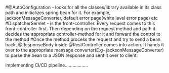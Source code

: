 #@AutoConfiguration - looks for all the classes/library available in its class path and initializes spring bean for it. For example, jacksonMessageConverter, default error page(white level error page) etc
#DispatcherServlet - is the front-controller. Every request comes to this front-controller first. Then depending on the request method and path it decides the appropriate controller-method for it and forward the control to the method
#Once the method process the request and try to send a bean back, @ResponseBody inside @RestController comes into action. It hands it over to the appropriate message converter(E.g- jacksonMessageConverter) to parse the bean to a JSON response and sent it over to client.

implementing CI/CD pipeline..................
